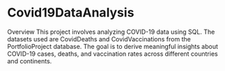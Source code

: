 # Covid19DataAnalysis
Overview
This project involves analyzing COVID-19 data using SQL. The datasets used are CovidDeaths and CovidVaccinations from the PortfolioProject database. The goal is to derive meaningful insights about COVID-19 cases, deaths, and vaccination rates across different countries and continents.
